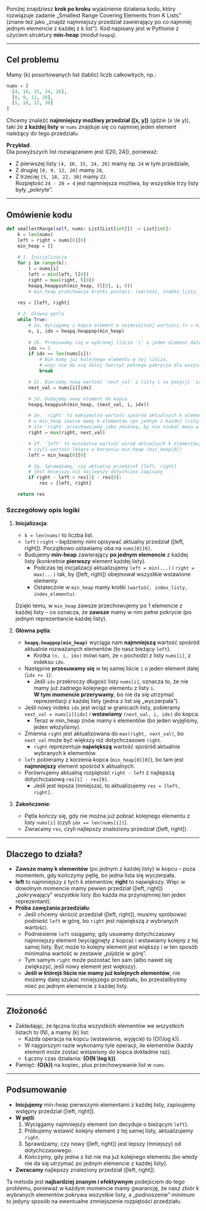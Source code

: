 Poniżej znajdziesz **krok po kroku** wyjaśnienie działania kodu, który rozwiązuje zadanie „Smallest Range Covering Elements from K Lists” (znane też jako „znajdź najmniejszy przedział zawierający po co najmniej jednym elemencie z każdej z k list”). Kod napisany jest w Pythonie z użyciem struktury **min-heap** (moduł `heapq`).

---

## Cel problemu

Mamy \(k\) posortowanych list (tablic) liczb całkowitych, np.:
```python
nums = [
  [4, 10, 15, 24, 26],
  [0, 9, 12, 20],
  [5, 18, 22, 30]
]
```
Chcemy znaleźć **najmniejszy możliwy przedział \([x, y]\)** (gdzie \(x \le y\)), taki że **z każdej listy** w `nums` znajduje się co najmniej jeden element należący do tego przedziału.

**Przykład**:  
Dla powyższych list rozwiązaniem jest \([20, 24]\), ponieważ:  
- Z pierwszej listy `[4, 10, 15, 24, 26]` mamy np. `24` w tym przedziale,  
- Z drugiej `[0, 9, 12, 20]` mamy `20`,  
- Z trzeciej `[5, 18, 22, 30]` mamy `22`.  
Rozpiętość `24 - 20 = 4` jest najmniejsza możliwa, by wszystkie trzy listy były „pokryte”.

---

## Omówienie kodu

```python
def smallestRange(self, nums: List[List[int]]) -> List[int]:
    k = len(nums)
    left = right = nums[0][0]
    min_heap = []
    
    # 1. Inicjalizacja
    for i in range(k):
        l = nums[i]
        left = min(left, l[0])
        right = max(right, l[0])
        heapq.heappush(min_heap, (l[0], i, 0))
        # min_heap przechowuje krotki postaci: (wartość, indeks_listy, indeks_elementu_w_tej_liście)
    
    res = [left, right]

    # 2. Główna pętla
    while True:
        # 2a. Wyciągamy z kopca element o najmniejszej wartości (n = min_val)
        n, i, idx = heapq.heappop(min_heap)
        
        # 2b. Przesuwamy się w wybranej liście 'i' o jeden element dalej
        idx += 1
        if idx == len(nums[i]):
            # Nie mamy już kolejnego elementu w tej liście,
            # więc nie da się dalej tworzyć pełnego pokrycia dla wszystkich list.
            break

        # 2c. Bierzemy nową wartość 'next_val' z listy i na pozycji 'idx'
        next_val = nums[i][idx]

        # 2d. Dodajemy nowy element do kopca
        heapq.heappush(min_heap, (next_val, i, idx))

        # 2e. 'right' to maksymalna wartość spośród aktualnych k elementów
        # w min_heap zawsze mamy k elementów (po jednym z każdej listy),
        # ale 'right' przechowujemy jako zmienną, by nie szukać maxa w O(k).
        right = max(right, next_val)

        # 2f. 'left' to minimalna wartość wśród aktualnych k elementów,
        # czyli wartość leżąca w korzeniu min_heap (min_heap[0])
        left = min_heap[0][0]

        # 2g. Sprawdzamy, czy aktualny przedział [left, right]
        # jest mniejszy niż najlepszy dotychczas zapisany
        if right - left < res[1] - res[0]:
            res = [left, right]

    return res
```

### Szczegółowy opis logiki

1. **Inicjalizacja**:
   - `k = len(nums)` to liczba list.
   - `left` i `right` – będziemy nimi opisywać aktualny przedział \([left, right]\). Początkowo ustawiamy oba na `nums[0][0]`.
   - Budujemy **min-heap** zawierający **po jednym elemencie** z każdej listy (konkretnie **pierwszy** element każdej listy).  
     - Podczas tej inicjalizacji aktualizujemy `left = min(...)` i `right = max(...)` tak, by \([left, right]\) obejmował wszystkie wstawione elementy.  
     - Ostatecznie w `min_heap` mamy krotki `(wartość, index_listy, index_elementu)`.  

   Dzięki temu, w `min_heap` zawsze przechowujemy po 1 elemencie z każdej listy – co oznacza, że **zawsze** mamy w nim pełne pokrycie (po jednym reprezentancie każdej listy).

2. **Główna pętla**:
   - **`heapq.heappop(min_heap)`** wyciąga nam **najmniejszą** wartość spośród aktualnie rozważanych elementów (to nasz bieżący `left`).
     - Krotka `(n, i, idx)` mówi nam, że `n` pochodzi z listy `nums[i]`, z indeksu `idx`.
   - Następnie **przesuwamy się** w tej samej liście `i` o jeden element dalej (`idx += 1`):
     - Jeśli `idx` przekroczy długość listy `nums[i]`, oznacza to, że nie mamy już żadnego kolejnego elementu z listy `i`.  
       **W tym momencie przerywamy**, bo nie da się utrzymać reprezentacji z każdej listy (jedna z list się „wyczerpała”).
   - Jeśli nowy indeks `idx` jest wciąż w granicach listy, pobieramy `next_val = nums[i][idx]` i **wstawiamy** `(next_val, i, idx)` do kopca.  
     - Teraz w min_heap znów mamy `k` elementów (bo jeden wyjęliśmy, jeden włożyliśmy).
   - Zmienna `right` jest aktualizowana do `max(right, next_val)`, bo `next_val` może być większy niż dotychczasowe `right`.  
     - `right` reprezentuje **największą** wartość spośród aktualnie wybranych k elementów.
   - `left` pobieramy z korzenia kopca (`min_heap[0][0]`), bo tam jest **najmniejszy** element spośród k aktualnych.
   - Porównujemy aktualną rozpiętość `right - left` z najlepszą dotychczasową `res[1] - res[0]`.  
     - Jeśli jest lepsza (mniejsza), to aktualizujemy `res = [left, right]`.

3. **Zakończenie**:
   - Pętla kończy się, gdy nie można już pobrać kolejnego elementu z listy `nums[i]` (czyli `idx == len(nums[i])`).  
   - Zwracamy `res`, czyli najlepszy znaleziony przedział \([left, right]\).

---

## Dlaczego to działa?

- **Zawsze mamy k elementów** (po jednym z każdej listy) w kopcu – poza momentem, gdy kończymy pętlę, bo jedna lista się wyczerpała.
- **left** to najmniejszy z tych k elementów, **right** to największy. Więc w dowolnym momencie mamy pewien przedział \([left, right]\) „pokrywający” wszystkie listy (bo każda ma przynajmniej ten jeden reprezentant).
- **Próba zawężania przedziału**:  
  - Jeśli chcemy skrócić przedział \([left, right]\), musimy spróbować podnieść `left` w górę, bo `right` jest największą z wybranych wartości.  
  - Podniesienie `left` osiągamy, gdy usuwamy dotychczasowy najmniejszy element (wyciągnięty z kopca) i wstawiamy kolejny z tej samej listy. Być może to kolejny element jest większy i w ten sposób minimalna wartość w zestawie „pójdzie w górę”.  
  - Tym samym `right` może pozostać ten sam (albo nawet się zwiększyć, jeśli nowy element jest większy).  
  - **Jeśli w którejś liście nie mamy już kolejnych elementów**, nie możemy dalej szukać mniejszego przedziału, bo przestalibyśmy mieć po jednym elemencie z każdej listy.

---

## Złożoność

- Zakładając, że łączna liczba wszystkich elementów we wszystkich listach to \(N\), a mamy \(k\) list:
  - Każda operacja na kopcu (wstawienie, wyjęcie) to \(O(\log k)\).  
  - W najgorszym razie wykonamy tyle operacji, ile elementów (każdy element może zostać wstawiony do kopca dokładnie raz).  
  - Łączny czas działania: **\(O(N \log k)\)**.
- Pamięć: **\(O(k)\)** na kopiec, plus przechowywanie list w `nums`.

---

## Podsumowanie

- **Inicjujemy** min-heap pierwszymi elementami z każdej listy, zapisujemy wstępny przedział \([left, right]\).  
- **W pętli**:
  1. Wyciągamy najmniejszy element (on decyduje o bieżącym `left`).  
  2. Próbujemy wstawić kolejny element z tej samej listy, aktualizujemy `right`.  
  3. Sprawdzamy, czy nowy \([left, right]\) jest lepszy (mniejszy) od dotychczasowego.  
  4. Kończymy, gdy jedna z list nie ma już kolejnego elementu (bo wtedy nie da się utrzymać po jednym elemencie z każdej listy).  
- **Zwracamy** najlepszy znaleziony przedział \([left, right]\).  

Ta metoda jest **najbardziej znanym i efektywnym** podejściem do tego problemu, ponieważ w każdym momencie mamy gwarancję, że nasz zbiór k wybranych elementów pokrywa wszystkie listy, a „podnoszenie” minimum to jedyny sposób na ewentualne zmniejszenie rozpiętości przedziału.